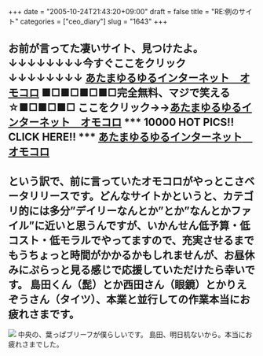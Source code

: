 +++
date = "2005-10-24T21:43:20+09:00"
draft = false
title = "RE:例のサイト"
categories = ["ceo_diary"]
slug = "1643"
+++

お前が言ってた凄いサイト、見つけたよ。
↓↓↓↓↓↓↓↓今すぐここをクリック↓↓↓↓↓↓↓↓
<a href="http://omocoro.jp/" target="_blank">あたまゆるゆるインターネット　オモコロ</a>
■□■□■□■□完全無料、マジで笑える☆■□■□■□
ここをクリック→→<a href="http://omocoro.jp/" target="_blank">あたまゆるゆるインターネット　オモコロ</a>
*** 10000 HOT PICS!! CLICK HERE!! ***
<a href="http://omocoro.jp/" target="_blank">あたまゆるゆるインターネット　オモコロ</a>
--
という訳で、前に言っていたオモコロがやっとこさベータリリースです。どんなサイトかというと、カテゴリ的には多分”デイリーなんとか”とか”なんとかファイル”に近いと思うんですが、いかんせん低予算・低コスト・低モラルでやってますので、充実させるまでもうちょっと時間がかかるかもしれませんが、お昼休みにぷらっと見る感じで応援していただけたら幸いです。
島田くん（髭）とか西田さん（眼鏡）とかりえぞうさん（タイツ）、本業と並行しての作業本当にお疲れさまです。
--
<img src="http://omocoro.jp/images/omocoro-pepabo.gif">
中央の、葉っぱブリーフが僕らしいです。
島田、明日机ないから。本当にお疲れさまでした。
